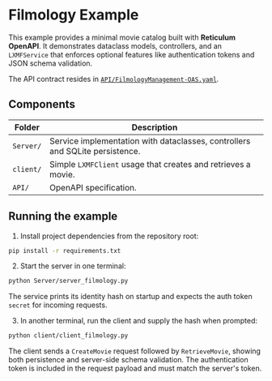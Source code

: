 # Filmology Example

This example provides a minimal movie catalog built with **Reticulum OpenAPI**.
It demonstrates dataclass models, controllers, and an `LXMFService` that
enforces optional features like authentication tokens and JSON schema
validation.

The API contract resides in
[`API/FilmologyManagement-OAS.yaml`](API/FilmologyManagement-OAS.yaml).

## Components

| Folder | Description |
|-------|-------------|
| `Server/` | Service implementation with dataclasses, controllers and SQLite persistence. |
| `client/` | Simple `LXMFClient` usage that creates and retrieves a movie. |
| `API/` | OpenAPI specification. |

## Running the example

1. Install project dependencies from the repository root:

```bash
pip install -r requirements.txt
```

2. Start the server in one terminal:

```bash
python Server/server_filmology.py
```

   The service prints its identity hash on startup and expects the auth token
   `secret` for incoming requests.

3. In another terminal, run the client and supply the hash when prompted:

```bash
python client/client_filmology.py
```

The client sends a `CreateMovie` request followed by `RetrieveMovie`, showing
both persistence and server-side schema validation. The authentication token is
included in the request payload and must match the server's token.
